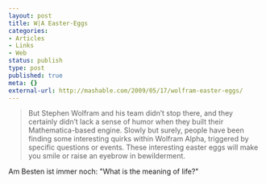 ```yaml
---
layout: post
title: W|A Easter-Eggs
categories:
- Articles
- Links
- Web
status: publish
type: post
published: true
meta: {}
external-url: http://mashable.com/2009/05/17/wolfram-easter-eggs/
---
```

<blockquote>But Stephen Wolfram and his team didn’t stop there, and they certainly didn’t lack a sense of humor when they built their Mathematica-based engine. Slowly but surely, people have been finding some interesting quirks within Wolfram Alpha, triggered by specific questions or events. These interesting easter eggs will make you smile or raise an eyebrow in bewilderment.</blockquote>

Am Besten ist immer noch: "What is the meaning of life?"
